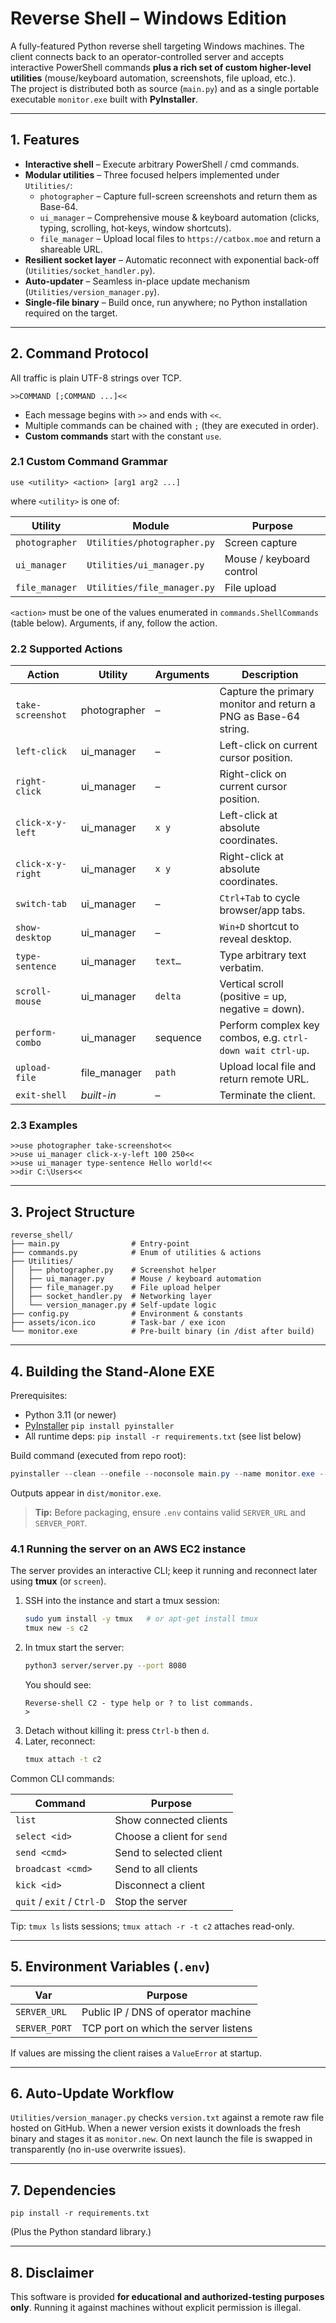 # Reverse Shell – Windows Edition

A fully-featured Python reverse shell targeting Windows machines. The client connects back to an operator-controlled server and accepts interactive PowerShell commands **plus a rich set of custom higher-level utilities** (mouse/keyboard automation, screenshots, file upload, etc.).  
The project is distributed both as source (`main.py`) and as a single portable executable `monitor.exe` built with **PyInstaller**.

---

## 1. Features

-   **Interactive shell** – Execute arbitrary PowerShell / cmd commands.
-   **Modular utilities** – Three focused helpers implemented under `Utilities/`:
    -   `photographer` – Capture full-screen screenshots and return them as Base-64.
    -   `ui_manager` – Comprehensive mouse & keyboard automation (clicks, typing, scrolling, hot-keys, window shortcuts).
    -   `file_manager` – Upload local files to `https://catbox.moe` and return a shareable URL.
-   **Resilient socket layer** – Automatic reconnect with exponential back-off (`Utilities/socket_handler.py`).
-   **Auto-updater** – Seamless in-place update mechanism (`Utilities/version_manager.py`).
-   **Single-file binary** – Build once, run anywhere; no Python installation required on the target.

---

## 2. Command Protocol

All traffic is plain UTF-8 strings over TCP.

```
>>COMMAND [;COMMAND ...]<<
```

-   Each message begins with `>>` and ends with `<<`.
-   Multiple commands can be chained with `;` (they are executed in order).
-   **Custom commands** start with the constant `use`.

### 2.1 Custom Command Grammar

```
use <utility> <action> [arg1 arg2 ...]
```

where `<utility>` is one of:

| Utility        | Module                      | Purpose                  |
| -------------- | --------------------------- | ------------------------ |
| `photographer` | `Utilities/photographer.py` | Screen capture           |
| `ui_manager`   | `Utilities/ui_manager.py`   | Mouse / keyboard control |
| `file_manager` | `Utilities/file_manager.py` | File upload              |

`<action>` must be one of the values enumerated in `commands.ShellCommands` (table below). Arguments, if any, follow the action.

### 2.2 Supported Actions

| Action            | Utility      | Arguments | Description                                                     |
| ----------------- | ------------ | --------- | --------------------------------------------------------------- |
| `take-screenshot` | photographer | –         | Capture the primary monitor and return a PNG as Base-64 string. |
| `left-click`      | ui_manager   | –         | Left-click on current cursor position.                          |
| `right-click`     | ui_manager   | –         | Right-click on current cursor position.                         |
| `click-x-y-left`  | ui_manager   | `x y`     | Left-click at absolute coordinates.                             |
| `click-x-y-right` | ui_manager   | `x y`     | Right-click at absolute coordinates.                            |
| `switch-tab`      | ui_manager   | –         | `Ctrl+Tab` to cycle browser/app tabs.                           |
| `show-desktop`    | ui_manager   | –         | `Win+D` shortcut to reveal desktop.                             |
| `type-sentence`   | ui_manager   | `text…`   | Type arbitrary text verbatim.                                   |
| `scroll-mouse`    | ui_manager   | `delta`   | Vertical scroll (positive = up, negative = down).               |
| `perform-combo`   | ui_manager   | sequence  | Perform complex key combos, e.g. `ctrl-down wait ctrl-up`.      |
| `upload-file`     | file_manager | `path`    | Upload local file and return remote URL.                        |
| `exit-shell`      | _built-in_   | –         | Terminate the client.                                           |

### 2.3 Examples

```
>>use photographer take-screenshot<<
>>use ui_manager click-x-y-left 100 250<<
>>use ui_manager type-sentence Hello world!<<
>>dir C:\Users<<
```

---

## 3. Project Structure

```
reverse_shell/
├── main.py                # Entry-point
├── commands.py            # Enum of utilities & actions
├── Utilities/
│   ├── photographer.py    # Screenshot helper
│   ├── ui_manager.py      # Mouse / keyboard automation
│   ├── file_manager.py    # File upload helper
│   ├── socket_handler.py  # Networking layer
│   └── version_manager.py # Self-update logic
├── config.py              # Environment & constants
├── assets/icon.ico        # Task-bar / exe icon
└── monitor.exe            # Pre-built binary (in /dist after build)
```

---

## 4. Building the Stand-Alone EXE

Prerequisites:

-   Python 3.11 (or newer)
-   [PyInstaller](https://pyinstaller.org/) `pip install pyinstaller`
-   All runtime deps: `pip install -r requirements.txt` (see list below)

Build command (executed from repo root):

```powershell
pyinstaller --clean --onefile --noconsole main.py --name monitor.exe --icon "assets/icon.ico"; attrib +h dist\monitor.exe
```

Outputs appear in `dist/monitor.exe`.

> **Tip:** Before packaging, ensure `.env` contains valid `SERVER_URL` and `SERVER_PORT`.

### 4.1 Running the server on an AWS EC2 instance

The server provides an interactive CLI; keep it running and reconnect later using **tmux** (or `screen`).

1. SSH into the instance and start a tmux session:
    ```bash
    sudo yum install -y tmux   # or apt-get install tmux
    tmux new -s c2
    ```
2. In tmux start the server:
    ```bash
    python3 server/server.py --port 8080
    ```
    You should see:
    ```
    Reverse-shell C2 - type help or ? to list commands.
    >
    ```
3. Detach without killing it: press `Ctrl-b` then `d`.
4. Later, reconnect:
    ```bash
    tmux attach -t c2
    ```

Common CLI commands:

| Command                    | Purpose                    |
| -------------------------- | -------------------------- |
| `list`                     | Show connected clients     |
| `select <id>`              | Choose a client for `send` |
| `send <cmd>`               | Send to selected client    |
| `broadcast <cmd>`          | Send to all clients        |
| `kick <id>`                | Disconnect a client        |
| `quit` / `exit` / `Ctrl-D` | Stop the server            |

Tip: `tmux ls` lists sessions; `tmux attach -r -t c2` attaches read-only.

---

## 5. Environment Variables (`.env`)

| Var           | Purpose                              |
| ------------- | ------------------------------------ |
| `SERVER_URL`  | Public IP / DNS of operator machine  |
| `SERVER_PORT` | TCP port on which the server listens |

If values are missing the client raises a `ValueError` at startup.

---

## 6. Auto-Update Workflow

`Utilities/version_manager.py` checks `version.txt` against a remote raw file hosted on GitHub. When a newer version exists it downloads the fresh binary and stages it as `monitor.new`. On next launch the file is swapped in transparently (no in-use overwrite issues).

---

## 7. Dependencies

```
pip install -r requirements.txt
```

(Plus the Python standard library.)

---

## 8. Disclaimer

This software is provided **for educational and authorized-testing purposes only**. Running it against machines without explicit permission is illegal.
